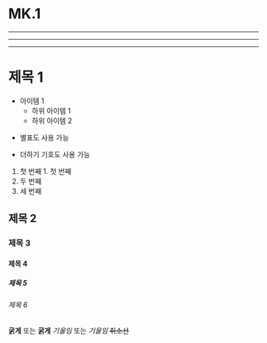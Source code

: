 # MK.1
---
***
___

# 제목 1
- 아이템 1
  - 하위 아이템 1
  - 하위 아이템 2
* 별표도 사용 가능
+ 더하기 기호도 사용 가능

1. 첫 번째 1. 첫 번째
2. 두 번째
3. 세 번째

## 제목 2
### 제목 3
#### 제목 4
##### 제목 5
###### 제목 6

**굵게** 또는 __굵게__
*기울임* 또는 _기울임_
~~취소선~~
